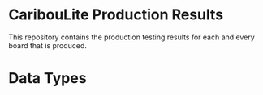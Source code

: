 # CaribouLite Production Results
This repository contains the production testing results for each and every board that is produced.

# Data Types
